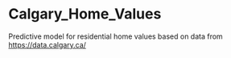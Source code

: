 # Calgary_Home_Values
Predictive model for residential home values based on data from https://data.calgary.ca/
